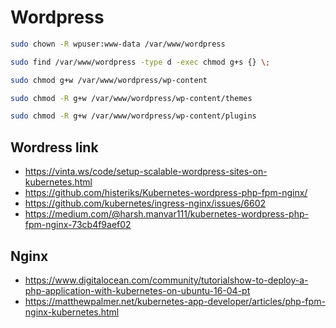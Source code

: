 # Wordpress

```bash
sudo chown -R wpuser:www-data /var/www/wordpress

sudo find /var/www/wordpress -type d -exec chmod g+s {} \;

sudo chmod g+w /var/www/wordpress/wp-content

sudo chmod -R g+w /var/www/wordpress/wp-content/themes

sudo chmod -R g+w /var/www/wordpress/wp-content/plugins
```

## Wordress link
- https://vinta.ws/code/setup-scalable-wordpress-sites-on-kubernetes.html
- https://github.com/histeriks/Kubernetes-wordpress-php-fpm-nginx/
- https://github.com/kubernetes/ingress-nginx/issues/6602
- https://medium.com/@harsh.manvar111/kubernetes-wordpress-php-fpm-nginx-73cb4f9aef02

## Nginx
- https://www.digitalocean.com/community/tutorialshow-to-deploy-a-php-application-with-kubernetes-on-ubuntu-16-04-pt
- https://matthewpalmer.net/kubernetes-app-developer/articles/php-fpm-nginx-kubernetes.html
